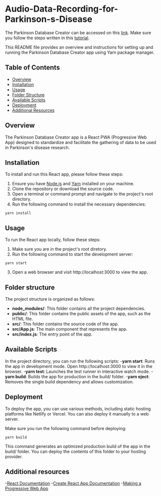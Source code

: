 # Audio-Data-Recording-for-Parkinson-s-Disease

The Parkinson Database Creator can be accessed on this [link](https://free214.cs.upt.ro:6060/). Make sure you follow the steps written in this [tutorial](https://turquoise-hanny-68.tiiny.site/).

This README file provides an overview and instructions for setting up and running the Parkinson Database Creator app using Yarn package manager.

## Table of Contents
- [Overview](#overview)
- [Installation](#installation)
- [Usage](#usage)
- [Folder Structure](#folder-structure)
- [Available Scripts](#available-scripts)
- [Deployment](#deployment)
- [Additional Resources](#additional-resources)

## Overview

The Parkinson Database Creator app is a React PWA (Progressive Web App) designed to standardize and facilitate the gathering of data to be used in Parkinson's disease research.

## Installation

To install and run this React app, please follow these steps:

1. Ensure you have [Node.js](https://nodejs.org) and [Yarn](https://yarnpkg.com/) installed on your machine.
2. Clone the repository or download the source code.
3. Open a terminal or command prompt and navigate to the project's root directory.
4. Run the following command to install the necessary dependencies:

```shell
yarn install
```
## Usage

To run the React app locally, follow these steps:
1. Make sure you are in the project's root diretory.
2. Run the following command to start the development server:

```shell
yarn start
```
3. Open a web browser and visit http://localhost:3000 to view the app.

## Folder structure

The project structure is organized as follows:
- **node_modules/**: This folder contains all the project dependencies.
- **public/**: This folder contains the public assets of the app, such as the HTML file.
- **src/**: This folder contains the source code of the app.
- **src/App.js**: The main component that represents the app.
- **src/index.js**: The entry point of the app.

## Available Scripts

In the project directory, you can run the following scripts:
-**yarn start**: Runs the app in development mode. Open http://localhost:3000 to view it in the browser.
-**yarn test**: Launches the test runner in interactive watch mode.
-**yarn build**: Builds the app for production in the build/ folder.
-**yarn eject**: Removes the single build dependency and allows customization.

## Deployment

To deploy the app, you can use various methods, including static hosting platforms like Netlify or Vercel. You can also deploy it manually to a web server.

Make sure you run the following command before deploying:
```shell
yarn build
```
This command generates an optimized production build of the app in the build/ folder. You can deploy the contents of this folder to your hosting provider.

## Additional resources
-[React Documentation](https://legacy.reactjs.org/docs/getting-started.html)
-[Create React App Documentation](https://create-react-app.dev/docs/getting-started/)
-[Making a Progressive Web App](https://create-react-app.dev/docs/making-a-progressive-web-app/)
